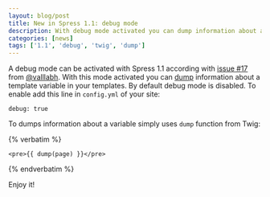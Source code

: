 ```yaml
---
layout: blog/post
title: New in Spress 1.1: debug mode
description: With debug mode activated you can dump information about a template variable in your Spress site. 
categories: [news]
tags: ['1.1', 'debug', 'twig', 'dump']
---
```

A debug mode can be activated with Spress 1.1 according with [issue #17](https://github.com/spress/Spress/issues/17)
from [@valllabh](https://github.com/valllabh). With this mode activated you can
[dump](http://twig.sensiolabs.org/doc/functions/dump.html) information about a template
variable in your templates. By default debug mode is disabled. To enable add this line in `config.yml` of your
site:

```
debug: true
```

To dumps information about a variable simply uses `dump` function from Twig:

{% verbatim %}
```
<pre>{{ dump(page) }}</pre>
```
{% endverbatim %}

Enjoy it!